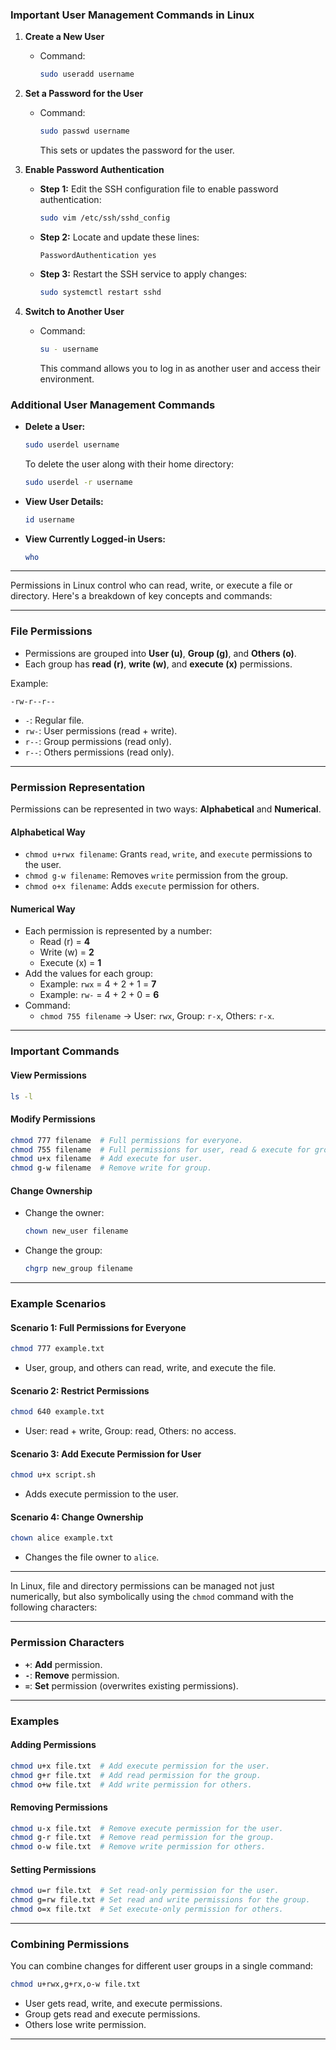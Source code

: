 ### **Important User Management Commands in Linux**

1. **Create a New User**
   - Command:  
     ```bash
     sudo useradd username
     ```
2. **Set a Password for the User**
   - Command:  
     ```bash
     sudo passwd username
     ```
     This sets or updates the password for the user.

3. **Enable Password Authentication**
   - **Step 1:** Edit the SSH configuration file to enable password authentication:  
     ```bash
     sudo vim /etc/ssh/sshd_config
     ```
   - **Step 2:** Locate and update these lines:
     ```plaintext
     PasswordAuthentication yes
     ```
   - **Step 3:** Restart the SSH service to apply changes:
     ```bash
     sudo systemctl restart sshd
     ```

4. **Switch to Another User**
   - Command:  
     ```bash
     su - username
     ```
     This command allows you to log in as another user and access their environment.


### **Additional User Management Commands**
- **Delete a User:**  
  ```bash
  sudo userdel username
  ```
  To delete the user along with their home directory:
  ```bash
  sudo userdel -r username
  ```

- **View User Details:**  
  ```bash
  id username
  ```
- **View Currently Logged-in Users:**  
  ```bash
  who
  ```

---
Permissions in Linux control who can read, write, or execute a file or directory. Here's a breakdown of key concepts and commands:

---

### **File Permissions**
- Permissions are grouped into **User (u)**, **Group (g)**, and **Others (o)**.
- Each group has **read (r)**, **write (w)**, and **execute (x)** permissions.

Example:
```
-rw-r--r--
```
- `-`: Regular file.
- `rw-`: User permissions (read + write).
- `r--`: Group permissions (read only).
- `r--`: Others permissions (read only).

---

### **Permission Representation**
Permissions can be represented in two ways: **Alphabetical** and **Numerical**.

#### **Alphabetical Way**
- `chmod u+rwx filename`: Grants `read`, `write`, and `execute` permissions to the user.
- `chmod g-w filename`: Removes `write` permission from the group.
- `chmod o+x filename`: Adds `execute` permission for others.

#### **Numerical Way**
- Each permission is represented by a number:
  - Read (r) = **4**
  - Write (w) = **2**
  - Execute (x) = **1**
- Add the values for each group:
  - Example: `rwx` = 4 + 2 + 1 = **7**
  - Example: `rw-` = 4 + 2 + 0 = **6**
- Command: 
  - `chmod 755 filename` → User: `rwx`, Group: `r-x`, Others: `r-x`.

---

### **Important Commands**

#### **View Permissions**
```bash
ls -l
```

#### **Modify Permissions**
```bash
chmod 777 filename  # Full permissions for everyone.
chmod 755 filename  # Full permissions for user, read & execute for group and others.
chmod u+x filename  # Add execute for user.
chmod g-w filename  # Remove write for group.
```

#### **Change Ownership**
- Change the owner:
  ```bash
  chown new_user filename
  ```
- Change the group:
  ```bash
  chgrp new_group filename
  ```

---

### **Example Scenarios**

#### **Scenario 1: Full Permissions for Everyone**
```bash
chmod 777 example.txt
```
- User, group, and others can read, write, and execute the file.

#### **Scenario 2: Restrict Permissions**
```bash
chmod 640 example.txt
```
- User: read + write, Group: read, Others: no access.

#### **Scenario 3: Add Execute Permission for User**
```bash
chmod u+x script.sh
```
- Adds execute permission to the user.

#### **Scenario 4: Change Ownership**
```bash
chown alice example.txt
```
- Changes the file owner to `alice`.

--- 
In Linux, file and directory permissions can be managed not just numerically, but also symbolically using the `chmod` command with the following characters:

---

### **Permission Characters**
- **`+`**: **Add** permission.
- **`-`**: **Remove** permission.
- **`=`**: **Set** permission (overwrites existing permissions).

---

### **Examples**

#### **Adding Permissions**
```bash
chmod u+x file.txt  # Add execute permission for the user.
chmod g+r file.txt  # Add read permission for the group.
chmod o+w file.txt  # Add write permission for others.
```

#### **Removing Permissions**
```bash
chmod u-x file.txt  # Remove execute permission for the user.
chmod g-r file.txt  # Remove read permission for the group.
chmod o-w file.txt  # Remove write permission for others.
```

#### **Setting Permissions**
```bash
chmod u=r file.txt  # Set read-only permission for the user.
chmod g=rw file.txt # Set read and write permissions for the group.
chmod o=x file.txt  # Set execute-only permission for others.
```

---

### **Combining Permissions**
You can combine changes for different user groups in a single command:
```bash
chmod u+rwx,g+rx,o-w file.txt
```
- User gets read, write, and execute permissions.
- Group gets read and execute permissions.
- Others lose write permission.

---
